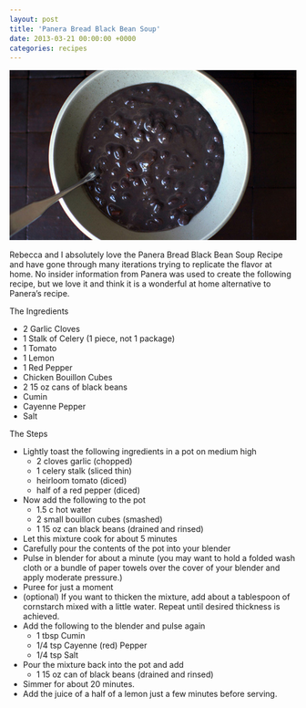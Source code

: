 ```yaml
---
layout: post
title: 'Panera Bread Black Bean Soup'
date: 2013-03-21 00:00:00 +0000
categories: recipes
---
```


![Panera Bread Black Bean Soup](assets/panera-bread-black-bean-soup-recipe.jpg 'Panera Bread Black Bean Soup')

Rebecca and I absolutely love the Panera Bread Black Bean Soup Recipe and have gone through many iterations trying to replicate the flavor at home. No insider information from Panera was used to create the following recipe, but we love it and think it is a wonderful at home alternative to Panera’s recipe.

The Ingredients

- 2 Garlic Cloves
- 1 Stalk of Celery (1 piece, not 1 package)
- 1 Tomato
- 1 Lemon
- 1 Red Pepper
- Chicken Bouillon Cubes
- 2 15 oz cans of black beans
- Cumin
- Cayenne Pepper
- Salt

The Steps

- Lightly toast the following ingredients in a pot on medium high
  - 2 cloves garlic (chopped)
  - 1 celery stalk (sliced thin)
  - heirloom tomato (diced)
  - half of a red pepper (diced)
- Now add the following to the pot
  - 1.5 c hot water
  - 2 small bouillon cubes (smashed)
  - 1 15 oz can black beans (drained and rinsed)
- Let this mixture cook for about 5 minutes
- Carefully pour the contents of the pot into your blender
- Pulse in blender for about a minute (you may want to hold a folded wash cloth or a bundle of paper towels over the cover of your blender and apply moderate pressure.)
- Puree for just a moment
- (optional) If you want to thicken the mixture, add about a tablespoon of cornstarch mixed with a little water. Repeat until desired thickness is achieved.
- Add the following to the blender and pulse again
  - 1 tbsp Cumin
  - 1/4 tsp Cayenne (red) Pepper
  - 1/4 tsp Salt
- Pour the mixture back into the pot and add
  - 1 15 oz can of black beans (drained and rinsed)
- Simmer for about 20 minutes.
- Add the juice of a half of a lemon just a few minutes before serving.
